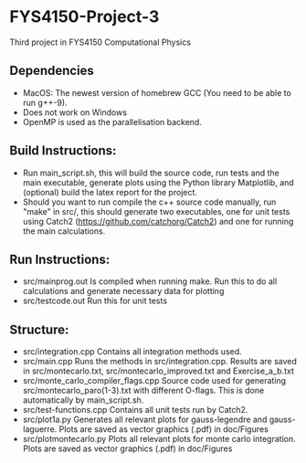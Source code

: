 # FYS4150-Project-3
Third project in FYS4150 Computational Physics

## Dependencies
* MacOS: The newest version of homebrew GCC (You need to be able to run g++-9).
* Does not work on Windows
* OpenMP is used as the parallelisation backend.

## Build Instructions:

* Run main_script.sh, this will build the source code, run tests and the main executable, generate plots using the Python library Matplotlib, and (optional) build the latex report for the project.
* Should you want to run compile the c++ source code manually, run "make" in src/, this should generate two executables, one for unit tests using Catch2 (https://github.com/catchorg/Catch2) and one for running the main calculations.
&nbsp;

## Run Instructions:
* src/mainprog.out Is compiled when running make. Run this to do all calculations and generate necessary data for plotting
* src/testcode.out Run this for unit tests
&nbsp;

## Structure: 

* src/integration.cpp Contains all integration methods used.
* src/main.cpp Runs the methods in src/integration.cpp. Results are saved in src/montecarlo.txt, src/montecarlo_improved.txt and Exercise_a_b.txt
* src/monte_carlo_compiler_flags.cpp Source code used for generating src/montecarlo_paro(1-3).txt with different O-flags. This is done automatically by main_script.sh.
* src/test-functions.cpp Contains all unit tests run by Catch2.
* src/plot1a.py Generates all relevant plots for gauss-legendre and gauss-laguerre. Plots are saved as vector graphics (.pdf) in doc/Figures
* src/plotmontecarlo.py Plots all relevant plots for monte carlo integration. Plots are saved as vector graphics (.pdf) in doc/Figures
&nbsp;
 
